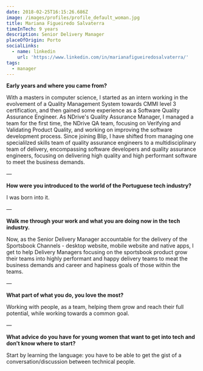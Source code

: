 ```yaml
---
date: 2018-02-25T16:15:26.686Z
image: /images/profiles/profile_default_woman.jpg
title: Mariana Figueiredo Salvaterra
timeInTech: 9 years
description: Senior Delivery Manager
placeOfOrigin: Porto
socialLinks:
  - name: linkedin
    url: 'https://www.linkedin.com/in/marianafigueiredosalvaterra/'
tags:
  - manager
---
```

**Early years and where you came from?**

With a masters in computer science, I started as an intern working in the evolvement of a Quality Management System towards CMMI level 3 certification, and then gained some experience as a Software Quality Assurance Engineer.
As NDrive's Quality Assurance Manager, I managed a team for the first time, the NDrive QA team, focusing on Verifying and Validating Product Quality, and working on improving the software development process.
Since joining Blip, I have shifted from managing one specialilzed skills team of quality assurance engineers to a multidisciplinary team of delivery, encompassing software developers and quality assurance engineers, focusing on delivering high quality and high performant software to meet the business demands.

—

**How were you introduced to the world of the Portuguese tech industry?**

I was born into it.

—

**Walk me through your work and what you are doing now in the tech industry.**

Now, as the Senior Delivery Manager accountable for the delivery of the Sportsbook Channels - desktop website, mobile website and native apps, I get to help Delivery Managers focusing on the sportsbook product grow their teams into highly performant and happy delivery teams to meat the business demands and career and hapiness goals of those within the teams.

—

**What part of what you do, you love the most?**

Working with people, as a team, helping  them grow and reach their full potential, while working towards a common goal.

—

**What advice do you have for young women that want to get into tech and don’t know where to start?**

Start by learning the language: you have to be able to  get the gist of a conversation/discussion between technical people.
